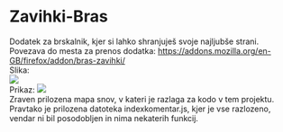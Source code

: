 # Zavihki-Bras
Dodatek za brskalnik, kjer si lahko shranjuješ svoje najljubše strani.
Povezava do mesta za prenos dodatka: https://addons.mozilla.org/en-GB/firefox/addon/bras-zavihki/
<br>
Slika:
<br>
<img src="https://cdn.discordapp.com/attachments/903312995294277672/955066076612407346/Posnetek2.png">
<br>
Prikaz:
<img src="https://cdn.discordapp.com/attachments/903312995294277672/955066361070092348/posnetek.png">
<br>
Zraven prilozena mapa snov, v kateri je razlaga za kodo v tem projektu. Pravtako je prilozena datoteka indexkomentar.js, kjer je vse razlozeno, vendar ni bil posodobljen in nima nekaterih funkcij. 
